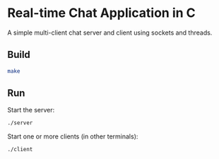 # Real-time Chat Application in C

A simple multi-client chat server and client using sockets and threads.

## Build

```sh
make
```

## Run

Start the server:
```sh
./server
```

Start one or more clients (in other terminals):
```sh
./client
```